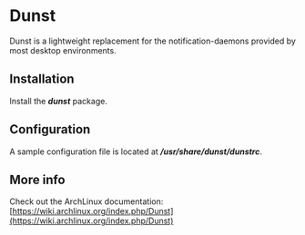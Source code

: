 # Dunst

Dunst is a lightweight replacement for the notification-daemons provided by most desktop environments.


## Installation

Install the ***dunst*** package.


## Configuration

A sample configuration file is located at ***/usr/share/dunst/dunstrc***.

## More info

Check out the ArchLinux documentation: [https://wiki.archlinux.org/index.php/Dunst](https://wiki.archlinux.org/index.php/Dunst)

